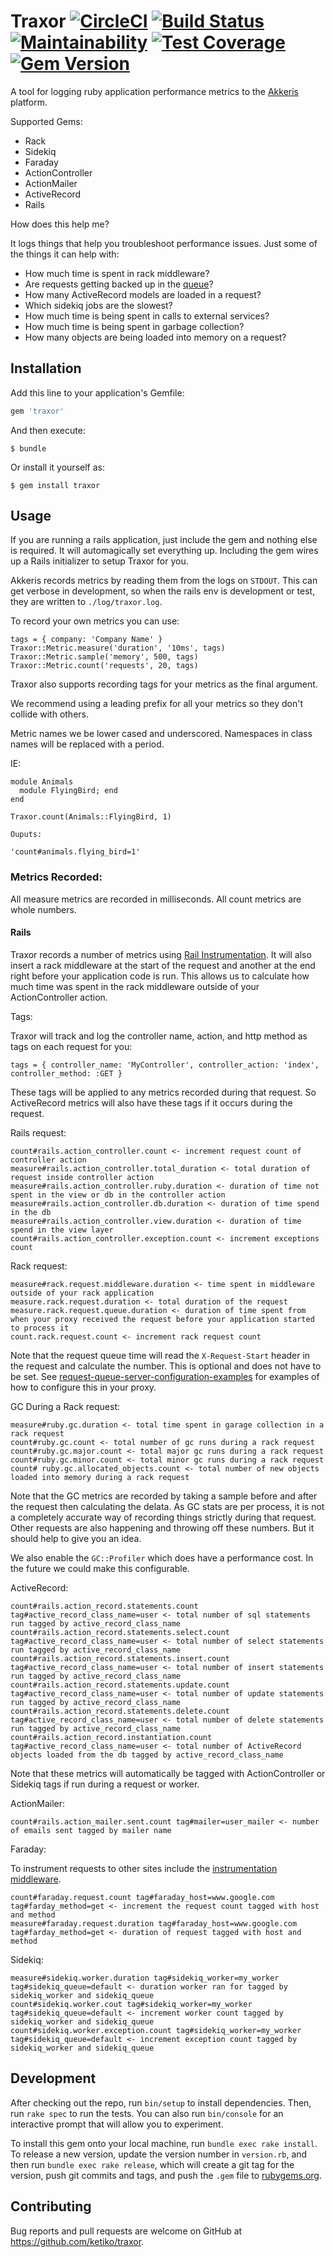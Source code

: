# Traxor [![CircleCI](https://circleci.com/gh/ketiko/traxor.svg?style=svg&circle-token=fd1e0d401eda8de60d31ca3dbb5fb066a71a9b9f)](https://circleci.com/gh/ketiko/traxor) [![Build Status](https://travis-ci.org/ketiko/traxor.svg?branch=master)](https://travis-ci.org/ketiko/traxor) [![Maintainability](https://api.codeclimate.com/v1/badges/d812a63d184fb6c88dbd/maintainability)](https://codeclimate.com/github/ketiko/traxor/maintainability) [![Test Coverage](https://api.codeclimate.com/v1/badges/d812a63d184fb6c88dbd/test_coverage)](https://codeclimate.com/github/ketiko/traxor/test_coverage) [![Gem Version](https://badge.fury.io/rb/traxor.svg)](https://badge.fury.io/rb/traxor)

A tool for logging ruby application performance metrics to the [Akkeris](https://github.com/akkeris) platform.

Supported Gems:

 - Rack
 - Sidekiq
 - Faraday
 - ActionController
 - ActionMailer
 - ActiveRecord
 - Rails

How does this help me?

It logs things that help you troubleshoot performance issues.  Just some of the things it can help with:

 - How much time is spent in rack middleware?
 - Are requests getting backed up in the [queue](https://docs.newrelic.com/docs/apm/applications-menu/features/configuring-request-queue-reporting)?
 - How many ActiveRecord models are loaded in a request?
 - Which sidekiq jobs are the slowest?
 - How much time is being spent in calls to external services?
 - How much time is being spent in garbage collection?
 - How many objects are being loaded into memory on a request?

## Installation

Add this line to your application's Gemfile:

```ruby
gem 'traxor'
```

And then execute:

    $ bundle

Or install it yourself as:

    $ gem install traxor

## Usage

If you are running a rails application, just include the gem and nothing else is required.
It will automagically set everything up.  Including the gem wires up a Rails initializer to setup Traxor for you.

Akkeris records metrics by reading them from the logs on `STDOUT`.  This can get verbose in development, so when the rails
env is development or test, they are written to `./log/traxor.log`.

To record your own metrics you can use:

```
tags = { company: 'Company Name' }
Traxor::Metric.measure('duration', '10ms', tags)
Traxor::Metric.sample('memory', 500, tags)
Traxor::Metric.count('requests', 20, tags)
```

Traxor also supports recording tags for your metrics as the final argument.

We recommend using a leading prefix for all your metrics so they don't collide with others.

Metric names we be lower cased and underscored.  Namespaces in class names will be replaced with a period.

IE:

```
module Animals
  module FlyingBird; end
end

Traxor.count(Animals::FlyingBird, 1)

Ouputs:

'count#animals.flying_bird=1'
```

### Metrics Recorded:

All measure metrics are recorded in milliseconds.  All count metrics are whole numbers.

#### Rails

Traxor records a number of metrics using [Rail Instrumentation](http://guides.rubyonrails.org/active_support_instrumentation.html).
It will also insert a rack middleware at the start of the request and another at the end right before your application code is run.
This allows us to calculate how much time was spent in the rack middleware outside of your ActionController action.

Tags:

Traxor will track and log the controller name, action, and http method as tags on each request for you:

```
tags = { controller_name: 'MyController', controller_action: 'index', controller_method: :GET }
```

These tags will be applied to any metrics recorded during that request.  So ActiveRecord metrics will
also have these tags if it occurs during the request.

Rails request:

```
count#rails.action_controller.count <- increment request count of controller action
measure#rails.action_controller.total_duration <- total duration of request inside controller action
measure#rails.action_controller.ruby.duration <- duration of time not spent in the view or db in the controller action
measure#rails.action_controller.db.duration <- duration of time spend in the db
measure#rails.action_controller.view.duration <- duration of time spend in the view layer
count#rails.action_controller.exception.count <- increment exceptions count
```

Rack request:

```
measure#rack.request.middleware.duration <- time spent in middleware outside of your rack application
measure.rack.request.duration <- total duration of the request
measure.rack.request.queue.duration <- duration of time spent from when your proxy received the request before your application started to process it
count.rack.request.count <- increment rack request count
```

Note that the request queue time will read the `X-Request-Start` header in the request and calculate the number.
This is optional and does not have to be set. See [request-queue-server-configuration-examples](https://docs.newrelic.com/docs/apm/applications-menu/features/request-queue-server-configuration-examples)
for examples of how to configure this in your proxy.

GC During a Rack request:

```
measure#ruby.gc.duration <- total time spent in garage collection in a rack request
count#ruby.gc.count <- total number of gc runs during a rack request
count#ruby.gc.major.count <- total major gc runs during a rack request
count#ruby.gc.minor.count <- total minor gc runs during a rack request
count# ruby.gc.allocated_objects.count <- total number of new objects loaded into memory during a rack request
```

Note that the GC metrics are recorded by taking a sample before and after the request then calculating the delata.
As GC stats are per process, it is not a completely accurate way of recording things strictly during that request.
Other requests are also happening and throwing off these numbers.  But it should help to give you an idea.

We also enable the `GC::Profiler` which does have a performance cost.  In the future we could make this configurable.

ActiveRecord:

```
count#rails.action_record.statements.count tag#active_record_class_name=user <- total number of sql statements run tagged by active_record_class_name
count#rails.action_record.statements.select.count tag#active_record_class_name=user <- total number of select statements run tagged by active_record_class_name
count#rails.action_record.statements.insert.count tag#active_record_class_name=user <- total number of insert statements run tagged by active_record_class_name
count#rails.action_record.statements.update.count tag#active_record_class_name=user <- total number of update statements run tagged by active_record_class_name
count#rails.action_record.statements.delete.count tag#active_record_class_name=user <- total number of delete statements run tagged by active_record_class_name
count#rails.action_record.instantiation.count tag#active_record_class_name=user <- total number of ActiveRecord objects loaded from the db tagged by active_record_class_name
```

Note that these metrics will automatically be tagged with ActionController or Sidekiq tags if run during a request or worker.

ActionMailer:

```
count#rails.action_mailer.sent.count tag#mailer=user_mailer <- number of emails sent tagged by mailer name
```

Faraday:

To instrument requests to other sites include the [instrumentation middleware](https://github.com/lostisland/faraday_middleware/wiki/Instrumentation).

```
count#faraday.request.count tag#faraday_host=www.google.com tag#farday_method=get <- increment the request count tagged with host and method
measure#faraday.request.duration tag#faraday_host=www.google.com tag#farday_method=get <- duration of request tagged with host and method
```

Sidekiq:

```
measure#sidekiq.worker.duration tag#sidekiq_worker=my_worker tag#sidekiq_queue=default <- duration worker ran for tagged by sidekiq_worker and sidekiq_queue
count#sidekiq.worker.cout tag#sidekiq_worker=my_worker tag#sidekiq_queue=default <- increment worker count tagged by sidekiq_worker and sidekiq_queue
count#sidekiq.worker.exception.count tag#sidekiq_worker=my_worker tag#sidekiq_queue=default <- increment exception count tagged by sidekiq_worker and sidekiq_queue
```

## Development

After checking out the repo, run `bin/setup` to install dependencies. Then, run `rake spec` to run the tests. You can also run `bin/console` for an interactive prompt that will allow you to experiment.

To install this gem onto your local machine, run `bundle exec rake install`. To release a new version, update the version number in `version.rb`, and then run `bundle exec rake release`, which will create a git tag for the version, push git commits and tags, and push the `.gem` file to [rubygems.org](https://rubygems.org).

## Contributing

Bug reports and pull requests are welcome on GitHub at https://github.com/ketiko/traxor.

